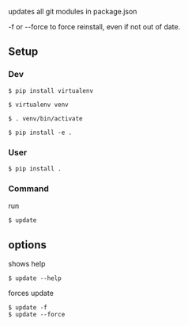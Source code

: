 updates all git modules in package.json

-f or --force to force reinstall, even if not out of date.

## Setup


### Dev

```
$ pip install virtualenv
```
```
$ virtualenv venv
```
```
$ . venv/bin/activate
```
```
$ pip install -e .
```


### User

```
$ pip install .
```


### Command
run

```
$ update
```

options
---
shows help
```
$ update --help
```
forces update
```
$ update -f
$ update --force
```